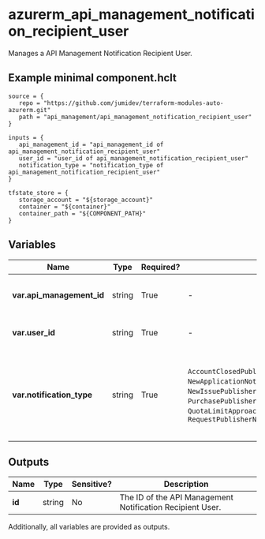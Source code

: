 # azurerm_api_management_notification_recipient_user

Manages a API Management Notification Recipient User.

## Example minimal component.hclt

```hcl
source = {
   repo = "https://github.com/jumidev/terraform-modules-auto-azurerm.git" 
   path = "api_management/api_management_notification_recipient_user" 
}

inputs = {
   api_management_id = "api_management_id of api_management_notification_recipient_user" 
   user_id = "user_id of api_management_notification_recipient_user" 
   notification_type = "notification_type of api_management_notification_recipient_user" 
}

tfstate_store = {
   storage_account = "${storage_account}" 
   container = "${container}" 
   container_path = "${COMPONENT_PATH}" 
}

```

## Variables

| Name | Type | Required? |  possible values |  Description |
| ---- | ---- | --------- |  ----------- | ----------- |
| **var.api_management_id** | string | True | -  |  The ID of the API Management Service from which to create this Notification Recipient User. Changing this forces a new API Management Notification Recipient User to be created. | 
| **var.user_id** | string | True | -  |  The recipient user ID. Changing this forces a new API Management Notification Recipient User to be created. | 
| **var.notification_type** | string | True | `AccountClosedPublisher`, `BCC`, `NewApplicationNotificationMessage`, `NewIssuePublisherNotificationMessage`, `PurchasePublisherNotificationMessage`, `QuotaLimitApproachingPublisherNotificationMessage`, `RequestPublisherNotificationMessage`  |  The Notification Name to be received. Changing this forces a new API Management Notification Recipient User to be created. Possible values are `AccountClosedPublisher`, `BCC`, `NewApplicationNotificationMessage`, `NewIssuePublisherNotificationMessage`, `PurchasePublisherNotificationMessage`, `QuotaLimitApproachingPublisherNotificationMessage`, and `RequestPublisherNotificationMessage`. | 



## Outputs

| Name | Type | Sensitive? | Description |
| ---- | ---- | --------- | --------- |
| **id** | string | No  | The ID of the API Management Notification Recipient User. | 

Additionally, all variables are provided as outputs.
